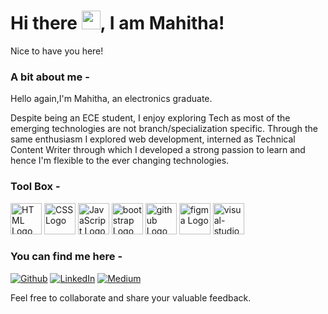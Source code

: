 <h1>Hi there <img src="https://raw.githubusercontent.com/MartinHeinz/MartinHeinz/master/wave.gif" width="30px">, I am Mahitha! </h1>
<p>Nice to have you here!</p>

<h3>A bit about me - </h3>
<p>Hello again,I'm Mahitha, an electronics graduate.</p>
<p>Despite being an ECE student, I enjoy exploring Tech as most of the emerging technologies are not branch/specialization specific. Through the same enthusiasm I explored web development, interned as Technical Content Writer through which I developed a strong passion to learn and hence I'm flexible to the ever changing technologies. </p>
<h3>Tool Box - </h3>
<p>
    <img src="https://cdn.worldvectorlogo.com/logos/html5.svg" alt="HTML Logo" width="50" height="50"/> 
    <img src="https://cdn.worldvectorlogo.com/logos/css3.svg" alt="CSS Logo" width="50" height="50"/>
    <img src="https://cdn.worldvectorlogo.com/logos/javascript.svg" alt="JavaScript Logo" width="50" height="50"/> 
    <img src="https://cdn.worldvectorlogo.com/logos/bootstrap-5-1.svg" alt="bootstrap Logo" width="50" height="50"/>
    <img src="https://cdn.worldvectorlogo.com/logos/github-icon-1.svg" alt="github Logo" width="50" height="50"/> 
    <img src="https://cdn.worldvectorlogo.com/logos/figma-1.svg" alt="figma Logo" width="50" height="50"/>
    <img src="https://cdn.worldvectorlogo.com/logos/visual-studio-code-1.svg" alt="visual-studio-code-1 Logo" width="50" height="50"/>
</p>
<h3>You can find me here - </h3>
<p>
  <a href="https://github.com/mahitha09" target="_blank"><img alt="Github" src="https://img.shields.io/badge/GitHub-%2312100E.svg?&style=for-the-badge&logo=Github&logoColor=white" /></a>
  <a href="https://www.linkedin.com/in/mahithayellani" target="_blank"><img alt="LinkedIn" src="https://img.shields.io/badge/linkedin-%230077B5.svg?&style=for-the-badge&logo=linkedin&logoColor=white" /></a>
  <a href="https://medium.com/@mahithayellani" target="_blank"><img alt="Medium" src="https://img.shields.io/badge/medium-%2312100E.svg?&style=for-the-badge&logo=medium&logoColor=white" /></a>
</p>
<p>Feel free to collaborate and share your valuable feedback.</p>
